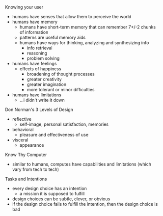 Knowing your user

- humans have senses that allow them to perceive the world
- humans have memory
	- humans have short-term memory that can remember 7+/-2 chunks of information
	- patterns are useful memory aids
	- humans have ways for thinking, analyzing and synthesizing info
		- info retrieval
		- reasoning
		- problem solving
- humans have feelings
	- effects of happiness
		- broadening of thought processes
		- greater creativity
		- greater imagination
		- more tolerant or minor difficulties
- humans have limitations
	- ...i didn't write it down

Don Norman's 3 Levels of Design
- reflective
	- self-image, personal satisfaction, memories
- behavioral
	- pleasure and effectiveness of use
- visceral
	- appearance

Know Thy Computer
- similar to humans, computes have capabilities and limitations (which vary from tech to tech)

Tasks and Intentions
- every design choice has an intention
	- a mission it is supposed to fulfill
- design choices can be subtle, clever, or obvious
- if the design choice fails to fulfill the intention, then the design choice is bad